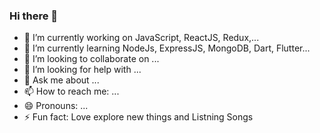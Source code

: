 ### Hi there 👋

<!--
**nilesh4597/nilesh4597** is a ✨ _special_ ✨ repository because its `README.md` (this file) appears on your GitHub profile.

Here are some ideas to get you started:-->

- 🔭 I’m currently working on JavaScript, ReactJS, Redux,...
- 🌱 I’m currently learning NodeJs, ExpressJS, MongoDB, Dart, Flutter...
- 👯 I’m looking to collaborate on ...
- 🤔 I’m looking for help with ...
- 💬 Ask me about ...
- 📫 How to reach me: ...
- 😄 Pronouns: ...
- ⚡ Fun fact: Love explore new things and Listning Songs



